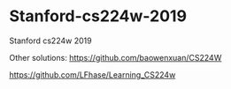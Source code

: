 # Stanford-cs224w-2019
Stanford cs224w 2019


Other solutions:
https://github.com/baowenxuan/CS224W

https://github.com/LFhase/Learning_CS224w
